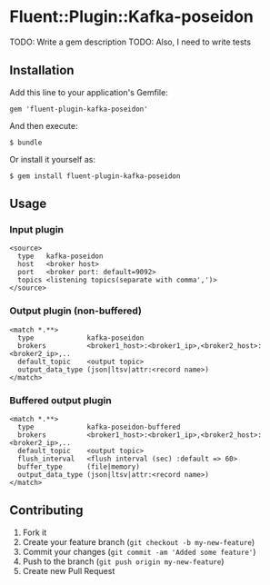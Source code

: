 # Fluent::Plugin::Kafka-poseidon

TODO: Write a gem description
TODO: Also, I need to write tests

## Installation

Add this line to your application's Gemfile:

    gem 'fluent-plugin-kafka-poseidon'

And then execute:

    $ bundle

Or install it yourself as:

    $ gem install fluent-plugin-kafka-poseidon

## Usage

### Input plugin

    <source>
      type   kafka-poseidon
      host   <broker host>
      port   <broker port: default=9092>
      topics <listening topics(separate with comma',')>
    </source>

### Output plugin (non-buffered)

    <match *.**>
      type             kafka-poseidon
      brokers          <broker1_host>:<broker1_ip>,<broker2_host>:<broker2_ip>,..
      default_topic    <output topic>
      output_data_type (json|ltsv|attr:<record name>)
    </match>

### Buffered output plugin

    <match *.**>
      type             kafka-poseidon-buffered
      brokers          <broker1_host>:<broker1_ip>,<broker2_host>:<broker2_ip>,..
      default_topic    <output topic>
      flush_interval   <flush interval (sec) :default => 60>
      buffer_type      (file|memory)
      output_data_type (json|ltsv|attr:<record name>)
    </match>

## Contributing

1. Fork it
2. Create your feature branch (`git checkout -b my-new-feature`)
3. Commit your changes (`git commit -am 'Added some feature'`)
4. Push to the branch (`git push origin my-new-feature`)
5. Create new Pull Request
